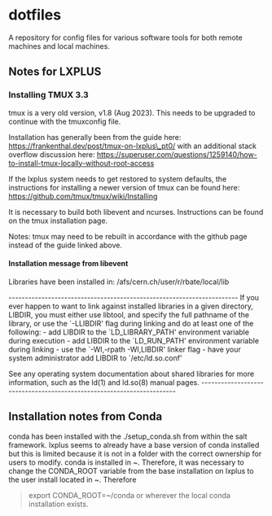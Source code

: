 # dotfiles
A repository for config files for various software tools for both remote machines and local machines.

## Notes for LXPLUS

### Installing TMUX 3.3
tmux is a very old version, v1.8 (Aug 2023). This needs to be upgraded to continue with the tmuxconfig file.

Installation has generally been from the guide here: https://frankenthal.dev/post/tmux-on-lxplus\_pt0/
with an additional stack overflow discussion here: https://superuser.com/questions/1259140/how-to-install-tmux-locally-without-root-access
 
If the lxplus system needs to get restored to system defaults, the instructions for installing a newer version of tmux can be found here: https://github.com/tmux/tmux/wiki/Installing

It is necessary to build both libevent and ncurses. Instructions can be found on the tmux installation page.

Notes: tmux may need to be rebuilt in accordance with the github page instead of the guide linked above.


#### Installation message from libevent

Libraries have been installed in:
   /afs/cern.ch/user/r/rbate/local/lib

\----------------------------------------------------------------------
If you ever happen to want to link against installed libraries
in a given directory, LIBDIR, you must either use libtool, and
specify the full pathname of the library, or use the \`-LLIBDIR'
flag during linking and do at least one of the following:
   \- add LIBDIR to the \`LD\_LIBRARY\_PATH' environment variable
     during execution
   \- add LIBDIR to the \`LD\_RUN\_PATH' environment variable
     during linking
   \- use the \`-Wl,-rpath -Wl,LIBDIR' linker flag
   \- have your system administrator add LIBDIR to \`/etc/ld.so.conf'

See any operating system documentation about shared libraries for
more information, such as the ld(1) and ld.so(8) manual pages.
\----------------------------------------------------------------------

## Installation notes from Conda
conda has been installed with the ./setup_conda.sh from within the salt framework.
lxplus seems to already have a base version of conda installed but this is limited
because it is not in a folder with the correct ownership for users to modify.
conda is installed in ~. Therefore, it was necessary to change the CONDA\_ROOT variable
from the base installation on lxplus to the user install located in ~. Therefore
> export CONDA\_ROOT=~/conda
or wherever the local conda installation exists.
